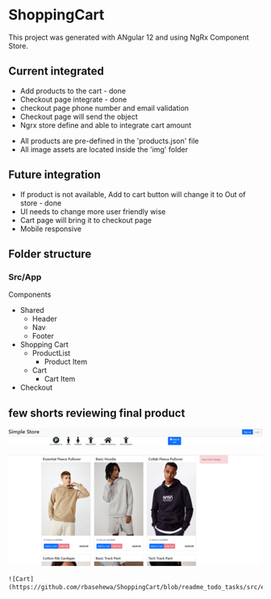 # ShoppingCart

This project was generated with ANgular 12 and using NgRx Component Store.

## Current integrated
<p>

* Add products to the cart - done
* Checkout page integrate - done
* checkout page phone number and email validation
* Checkout page will send the object
* Ngrx store define and able to integrate cart amount
<p>


* All products are pre-defined in the 'products.json' file
* All image assets are located inside the 'img' folder 


## Future integration

<p>

* If product is not available, Add to cart button will change it to Out of store - done
* UI needs to change more user friendly wise
* Cart page will bring it to checkout page
* Mobile responsive
<p>

<!-- ![alt text](http://url/to/img.png) -->

## Folder structure 

###  Src/App

Components
*   Shared
    *  	Header
    *   Nav
    *   Footer
*   Shopping Cart
    *   ProductList
        *   Product Item
    *   Cart
        *   Cart Item
*   Checkout

## few shorts reviewing final product
  
![Header](https://github.com/rbasehewa/ShoppingCart/blob/readme_todo_tasks/src/externalImg/header.PNG)
  
  ![Body](https://github.com/rbasehewa/ShoppingCart/blob/readme_todo_tasks/src/externalImg/body.PNG)
  
    ![Cart](https://github.com/rbasehewa/ShoppingCart/blob/readme_todo_tasks/src/externalImg/cart.PNG)
